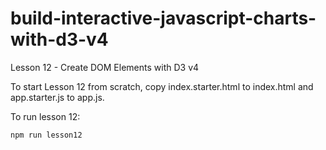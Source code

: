 # build-interactive-javascript-charts-with-d3-v4

Lesson 12 - Create DOM Elements with D3 v4

To start Lesson 12 from scratch, copy index.starter.html to index.html and app.starter.js to app.js.

To run lesson 12:
```
npm run lesson12
```
